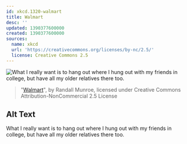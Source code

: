 ```yaml
---
id: xkcd.1320-walmart
title: Walmart
desc: ''
updated: 1390377600000
created: 1390377600000
sources:
  name: xkcd
  url: 'https://creativecommons.org/licenses/by-nc/2.5/'
  license: Creative Commons 2.5
---
```

![What I really want is to hang out where I hung out with my friends in college, but have all my older relatives there too.](https://imgs.xkcd.com/comics/walmart.png)
> "[Walmart](https://xkcd.com/1320/)", by Randall Munroe, licensed under Creative Commons Attribution-NonCommercial 2.5 License

## Alt Text
What I really want is to hang out where I hung out with my friends in college, but have all my older relatives there too.
